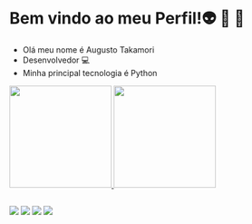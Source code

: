 # Bem vindo ao meu Perfil!👽 👾 🤖
 - Olá meu nome é Augusto Takamori
 - Desenvolvedor  💻 
 - Minha principal tecnologia é Python

 <div>
  <a href="https://github.com/Cledylson">
  <img height="180em" src="https://github-readme-stats.vercel.app/api?username=Cledylson&show_icons=true&theme=dracula&include_all_commits=true&count_private=true"/>
  <img height="180em" src="https://github-readme-stats.vercel.app/api/top-langs/?username=Cledylson&layout=compact&langs_count=7&theme=dracula"/>
</div>
  
  ##
  
<div>
 <a href=https://www.facebook.com/augusto.takamori/ target="_blank" rel="external"><img src="https://img.shields.io/badge/Facebook-1877F2?style=for-the-badge&logo=facebook&logoColor=white" target="_blank" rel="external"></a>
  <a href=https://www.instagram.com/augustotakamori target="_blank"><img src="https://img.shields.io/badge/-Instagram-%23E4405F?style=for-the-badge&logo=instagram&logoColor=white" target="_blank"></a>
  <a href="https://www.linkedin.com/in/cledylson-takamori-75780241/ target="_blank"><img src="https://img.shields.io/badge/-LinkedIn-%230077B5?style=for-the-badge&logo=linkedin&logoColor=white" target="_blank"></a> 
  <a href="https://cledylson.github.io/HTML/"><img src="https://img.shields.io/badge/-Portifolio-brightgreen target="blank"></a>
</div>
